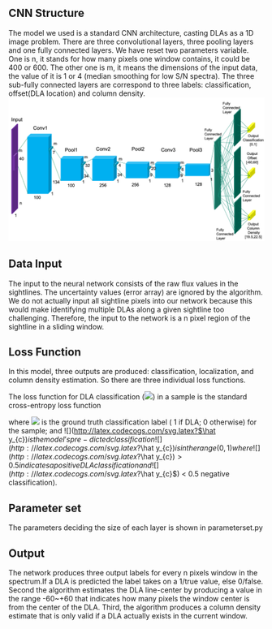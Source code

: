 ## CNN Structure
The model we used is a standard CNN architecture, casting DLAs as a 1D image problem. There are three convolutional layers, three pooling layers and one fully connected layers. We have reset two parameters variable. One is n, it stands for how many pixels one window contains, it could be 400 or 600. The other one is m, it means the dimensions of the input data, the value of it is 1 or 4 (median smoothing for low S/N spectra). The three sub-fully connected layers are correspond to three labels: classification, offset(DLA location) and column density. 
![image](https://github.com/cosmodesi/desi-dlas/blob/training/desidlas/training/figures/CNN.png)

## Data Input
The input to the neural network consists of the raw flux values in the sightlines. The uncertainty values (error array) are ignored by the algorithm.
We do not actually input all sightline pixels into our network because this would make identifying multiple DLAs along a given sightline too challenging. Therefore, the input to the network is a n pixel region of the sightline in a sliding window. 

## Loss Function
In this model, three outputs are produced: classification, localization, and column density estimation. So there are three individual loss functions.

The loss function for DLA classification (![](http://latex.codecogs.com/svg.latex?\mathcal{L}_{c})) in a sample is the standard cross-entropy loss function

where ![](http://latex.codecogs.com/svg.latex?y_{c}) is the ground truth classification label ( 1 if DLA; 0 otherwise) for the sample; and ![](http://latex.codecogs.com/svg.latex?$\hat y_{c}$) is the model’s pre- dicted classification ![](http://latex.codecogs.com/svg.latex?$\hat y_{c}$) is in the range (0,1) where ![](http://latex.codecogs.com/svg.latex?$\hat y_{c}$) > 0.5 indicates a positive DLA classification and ![](http://latex.codecogs.com/svg.latex?$\hat y_{c}$) < 0.5 negative classification).

## Parameter set
The parameters deciding the size of each layer is shown in parameterset.py 

## Output
The network produces three output labels for every n pixels window in the spectrum.If a DLA is predicted the label takes on a 1/true value, else 0/false. Second the algorithm estimates the DLA line-center by producing a value in the range -60~+60 that indicates how many pixels the window center is from the center of the DLA. Third, the algorithm produces a column density estimate that is only valid if a DLA actually exists in the current window.

